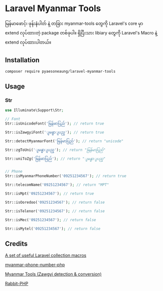 # Laravel Myanmar Tools
မြန်မာဖောင့်၊ ဖုန်းနံပါတ် နဲ့ တခြား myanmar-tools တွေကို Laravel's core မှာ extend လုပ်ထားတဲ့ package တစ်ခုပါ။ ရှိပြီးသား libiary တွေကို Laravel's Macro နဲ့ extend လုပ်ထားပါတယ်။

## Installation
```bash
composer require pyaesoneaung/laravel-myanmar-tools
```

## Usage
### Str
```php
use Illuminate\Support\Str;

// Font
Str::isUnicodeFont('မြန်မာပြည်'); // return true

Str::isZawgyiFont('ျမန္မာျပည္'); // return true

Str::detectMyanmarFont('မြန်မာပြည်'); // return "unicode"

Str::zgToUni('ျမန္မာျပည္'); // return "မြန်မာပြည်"

Str::uniToZg('မြန်မာပြည်'); // return "ျမန္မာျပည္"


// Phone
Str::isMyanmarPhoneNumber('09251234567'); // return true

Str::telecomName('09251234567'); // return "MPT"

Str::isMpt('09251234567'); // return true

Str::isOoredoo('09251234567'); // return false

Str::isTelenor('09251234567'); // return false

Str::isMec('09251234567'); // return false

Str::isMytel('09251234567'); // return false
```

## Credits
[A set of useful Laravel collection macros](https://github.com/spatie/laravel-collection-macros)

[myanmar-phone-number-php](https://github.com/johnreginald/myanmar-phone-number-php)

[Myanmar Tools (Zawgyi detection & conversion)](https://github.com/google/myanmar-tools)

[Rabbit-PHP](https://github.com/Rabbit-Converter/Rabbit-PHP)
